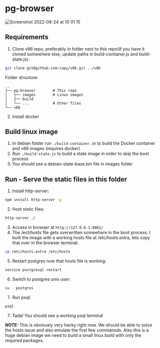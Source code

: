 
# pg-browser
![Screenshot 2022-08-24 at 10 01 15](https://user-images.githubusercontent.com/20510494/186364240-47d25099-c4d2-473b-9f92-7a211a878fc6.png)
## Requirements

1. Clone v86 repo, preferably in folder next to this repo(If you have it cloned somewhere else, update paths in build-contianer.js and build-state.js):
```bash
git clone git@github.com:copy/v86.git ../v86
```

Folder structure:

    ..
    ├── pg-browser        # This repo
    │   ├── images        # Linux images
    │   ├── build         
    │   └── ...           # Other files
    └── v86
2. Install docker

## Build linux image
1. In debian folder run `./build-container.sh` to build the Docker container and v86 images (requires docker)
3. Run `./build-state.js` to build a state image in order to skip the boot process
4. You should see a debian-state-base.bin file in images folder
## Run - Serve the static files in this folder

1. Install http-server:
```bash
npm install http-server -g
```
2. Host static files:
```bash
http-server ./ 
```
3. Access in browser at `http://127.0.0.1:8081/`
4. The /ect/hosts file gets overwritten somewhere in the boot process. I built the image with a working hosts file at /etc/hosts.extra, lets copy that over in the browser terminal:
```bash
cp /etc/hosts.extra /etc/hosts
```
5. Restart postgres now that hosts file is working: 

```bash
service postgresql restart
```
6. Switch to postgres unix user:
```bash
su - postgres
```
7. Run psql:
```bash
psql
```
7. Tada! You should see a working psql terminal

 **_NOTE:_** This is obviously very hacky right now. We should be able to solve the hosts issue and also emulate the first few commansds. Also this is a huge debian image we need to build a small linux build with only the required packages.

